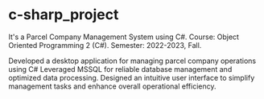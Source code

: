 # c-sharp_project
It's a Parcel Company Management System using C#. 
Course: Object Oriented Programming 2 (C#).
Semester: 2022-2023, Fall.

Developed a desktop application for managing parcel company operations using C\# 
Leveraged MSSQL for reliable database management and optimized data processing.
Designed an intuitive user interface to simplify management tasks and enhance overall operational efficiency. 
